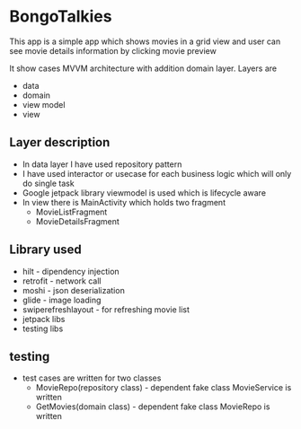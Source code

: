 # BongoTalkies

This app is a simple app which shows movies in a grid view and user can see movie details information by clicking movie preview

It show cases MVVM architecture with addition domain layer. Layers are
 * data
 * domain
 * view model
 * view

## Layer description

* In data layer I have used repository pattern
* I have used interactor or usecase for each business logic which will only do single task
* Google jetpack library viewmodel is used which is lifecycle aware
* In view there is MainActivity which holds two fragment 
  - MovieListFragment
  - MovieDetailsFragment
  
 ## Library used 
 
 * hilt - dipendency injection
 * retrofit - network call
 * moshi - json deserialization
 * glide - image loading 
 * swiperefreshlayout - for refreshing movie list
 * jetpack libs
 * testing libs
 
 ## testing
  * test cases are written for two classes
    - MovieRepo(repository class) - dependent fake class MovieService is written
    - GetMovies(domain class) - dependent fake class MovieRepo is written
  
